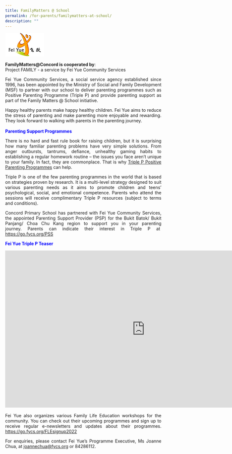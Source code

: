 ```yaml
---
title: FamilyMatters @ School
permalink: /for-parents/familymatters-at-school/
description: ""
---
```

<img src="/images/Fei%20Yue%20Logo.png" 
     style="width:25%">


<b>FamilyMatters@Concord is cooperated by</b>: <br>Project FAMILY - a service by Fei Yue Community Services   
<p style="text-align:justify">Fei Yue Community Services, a social service agency established since 1996, has been appointed by the Ministry of Social and Family Development (MSF) to partner with our school to deliver parenting programmes such as Positive Parenting Programme (Triple P) and provide parenting support as part of the Family Matters @ School initiative.   
  
<p style="text-align:justify">Happy healthy parents make happy healthy children. Fei Yue aims to reduce the stress of parenting and make parenting more enjoyable and rewarding. They look forward to walking with parents in the parenting journey. 
<br><br>
<b style="color:blue">Parenting Support Programmes</b>  

<p style="text-align:justify">There is no hard and fast rule book for raising children, but it is surprising how many familiar parenting problems have very simple solutions. From anger outbursts, tantrums, defiance, unhealthy gaming habits to establishing a regular homework routine – the issues you face aren’t unique to your family. In fact, they are commonplace. That is why <a href="https://www.triplep-parenting.net/global/triple-p/">Triple P Positive Parenting Programmes</a> can help.

<p style="text-align:justify">Triple P is one of the few parenting programmes in the world that is based on strategies proven by research. It is a multi-level strategy designed to suit various parenting needs as it aims to promote children and teens’ psychological, social, and emotional competence. Parents who attend the sessions will receive complimentary Triple P resources (subject to terms and conditions).

<p style="text-align:justify">Concord Primary School has partnered with Fei Yue Community Services, the appointed Parenting Support Provider (PSP) for the Bukit Batok/ Bukit Panjang/ Choa Chu Kang region to support you in your parenting journey. Parents can indicate their interest in Triple P at 
<a href="https://go.fycs.org/PSS" target="_blank" rel="noopener noreferrer">https://go.fycs.org/PSS</a>

<b style="color:#0000FF">Fei Yue Triple P Teaser</b>
<br>
<iframe width="900" height="506" src="https://www.youtube.com/embed/OktQSOzQ0oY" title="Fei Yue Triple P Teaser" frameborder="0" allow="accelerometer; autoplay; clipboard-write; encrypted-media; gyroscope; picture-in-picture; web-share" allowfullscreen></iframe>
		 
<p style="text-align:justify">Fei Yue also organizes various Family Life Education workshops for the community. You can check out their upcoming programmes and sign up to receive regular e-newsletters and updates about their programmes. <a href="https://go.fycs.org/FLEsignup2022" target="_blank" rel="noopener noreferrer">https://go.fycs.org/FLEsignup2022</a>
		 
<p style="text-align:justify">For enquiries, please contact Fei Yue’s Programme Executive, Ms Joanne Chua, at <a href="mailto:joannechua@fycs.org">joannechua@fycs.org</a> or 84286112.